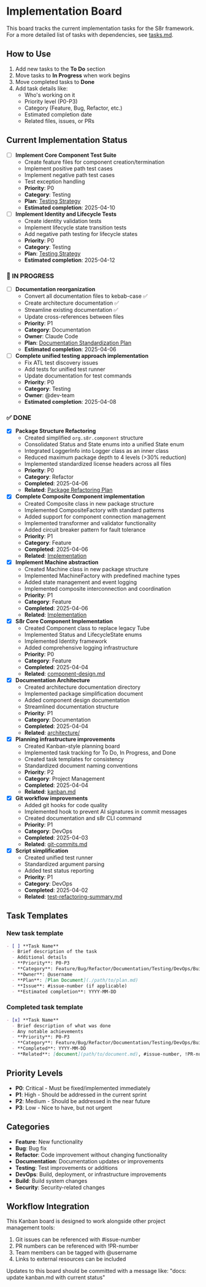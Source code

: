 # Implementation Board

This board tracks the current implementation tasks for the S8r framework. For a more detailed list of tasks with dependencies, see [tasks.md](./tasks.md).

## How to Use

1. Add new tasks to the **To Do** section
2. Move tasks to **In Progress** when work begins
3. Move completed tasks to **Done**
4. Add task details like:
   - Who's working on it
   - Priority level (P0-P3)
   - Category (Feature, Bug, Refactor, etc.)
   - Estimated completion date
   - Related files, issues, or PRs

## Current Implementation Status

- [ ] **Implement Core Component Test Suite**
  - Create feature files for component creation/termination
  - Implement positive path test cases
  - Implement negative path test cases
  - Test exception handling
  - **Priority**: P0
  - **Category**: Testing
  - **Plan**: [Testing Strategy](../architecture/testing.md)
  - **Estimated completion**: 2025-04-10
- [ ] **Implement Identity and Lifecycle Tests**
  - Create identity validation tests
  - Implement lifecycle state transition tests
  - Add negative path testing for lifecycle states
  - **Priority**: P0
  - **Category**: Testing
  - **Plan**: [Testing Strategy](../architecture/testing.md)
  - **Estimated completion**: 2025-04-12

### 🔄 IN PROGRESS

- [ ] **Documentation reorganization**
  - Convert all documentation files to kebab-case ✅
  - Create architecture documentation ✅
  - Streamline existing documentation ✅
  - Update cross-references between files
  - **Priority**: P1
  - **Category**: Documentation
  - **Owner**: Claude Code
  - **Plan**: [Documentation Standardization Plan](./active/documentation-standardization-plan.md)
  - **Estimated completion**: 2025-04-06
- [ ] **Complete unified testing approach implementation**
  - Fix ATL test discovery issues
  - Add tests for unified test runner
  - Update documentation for test commands
  - **Priority**: P0
  - **Category**: Testing
  - **Owner**: @dev-team
  - **Estimated completion**: 2025-04-08

### ✅ DONE

- [x] **Package Structure Refactoring**
  - Created simplified `org.s8r.component` structure
  - Consolidated Status and State enums into a unified State enum
  - Integrated LoggerInfo into Logger class as an inner class
  - Reduced maximum package depth to 4 levels (>30% reduction)
  - Implemented standardized license headers across all files
  - **Priority**: P0
  - **Category**: Refactor
  - **Completed**: 2025-04-06
  - **Related**: [Package Refactoring Plan](../architecture/package-refactoring.md)
- [x] **Complete Composite Component implementation**
  - Created Composite class in new package structure
  - Implemented CompositeFactory with standard patterns
  - Added support for component connection management
  - Implemented transformer and validator functionality
  - Added circuit breaker pattern for fault tolerance
  - **Priority**: P1
  - **Category**: Feature
  - **Completed**: 2025-04-06
  - **Related**: [Implementation](../architecture/implementation.md)
- [x] **Implement Machine abstraction**
  - Created Machine class in new package structure
  - Implemented MachineFactory with predefined machine types
  - Added state management and event logging
  - Implemented composite interconnection and coordination
  - **Priority**: P1
  - **Category**: Feature
  - **Completed**: 2025-04-06
  - **Related**: [Implementation](../architecture/implementation.md)
- [x] **S8r Core Component Implementation**
  - Created Component class to replace legacy Tube
  - Implemented Status and LifecycleState enums
  - Implemented Identity framework
  - Added comprehensive logging infrastructure
  - **Priority**: P0
  - **Category**: Feature
  - **Completed**: 2025-04-04
  - **Related**: [component-design.md](../architecture/component-design.md)
- [x] **Documentation Architecture**
  - Created architecture documentation directory
  - Implemented package simplification document
  - Added component design documentation
  - Streamlined documentation structure
  - **Priority**: P1
  - **Category**: Documentation
  - **Completed**: 2025-04-04
  - **Related**: [architecture/](../architecture/)
- [x] **Planning infrastructure improvements**
  - Created Kanban-style planning board
  - Implemented task tracking for To Do, In Progress, and Done
  - Created task templates for consistency
  - Standardized document naming conventions
  - **Priority**: P2
  - **Category**: Project Management
  - **Completed**: 2025-04-04
  - **Related**: [kanban.md](./kanban.md)
- [x] **Git workflow improvements**
  - Added git hooks for code quality
  - Implemented hook to prevent AI signatures in commit messages
  - Created documentation and s8r CLI command
  - **Priority**: P1
  - **Category**: DevOps
  - **Completed**: 2025-04-03
  - **Related**: [git-commits.md](../contribution/git-commits.md)
- [x] **Script simplification**
  - Created unified test runner
  - Standardized argument parsing
  - Added test status reporting
  - **Priority**: P1
  - **Category**: DevOps
  - **Completed**: 2025-04-02
  - **Related**: [test-refactoring-summary.md](./completed/test-refactoring-summary.md)

## Task Templates

### New task template

```markdown
- [ ] **Task Name**
  - Brief description of the task
  - Additional details
  - **Priority**: P0-P3
  - **Category**: Feature/Bug/Refactor/Documentation/Testing/DevOps/Build
  - **Owner**: @username
  - **Plan**: [Plan Document](./path/to/plan.md)
  - **Issue**: #issue-number (if applicable)
  - **Estimated completion**: YYYY-MM-DD
```

### Completed task template

```markdown
- [x] **Task Name**
  - Brief description of what was done
  - Any notable achievements
  - **Priority**: P0-P3
  - **Category**: Feature/Bug/Refactor/Documentation/Testing/DevOps/Build
  - **Completed**: YYYY-MM-DD
  - **Related**: [document](path/to/document.md), #issue-number, !PR-number
```

## Priority Levels

- **P0**: Critical - Must be fixed/implemented immediately
- **P1**: High - Should be addressed in the current sprint
- **P2**: Medium - Should be addressed in the near future
- **P3**: Low - Nice to have, but not urgent

## Categories

- **Feature**: New functionality
- **Bug**: Bug fix
- **Refactor**: Code improvement without changing functionality
- **Documentation**: Documentation updates or improvements
- **Testing**: Test improvements or additions
- **DevOps**: Build, deployment, or infrastructure improvements
- **Build**: Build system changes
- **Security**: Security-related changes

## Workflow Integration

This Kanban board is designed to work alongside other project management tools:

1. Git issues can be referenced with #issue-number
2. PR numbers can be referenced with !PR-number
3. Team members can be tagged with @username
4. Links to external resources can be included

Updates to this board should be committed with a message like:
"docs: update kanban.md with current status"
